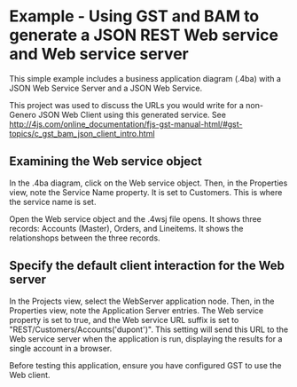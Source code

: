 # Example - Using GST and BAM to generate a JSON REST Web service and Web service server

This simple example includes a business application diagram (.4ba) with a JSON Web Service Server and a JSON Web Service.

This project was used to discuss the URLs you would write for a non-Genero JSON Web Client using this generated service. See http://4js.com/online_documentation/fjs-gst-manual-html/#gst-topics/c_gst_bam_json_client_intro.html

## Examining the Web service object

In the .4ba diagram, click on the Web service object. Then, in the Properties view, note the Service Name property. It is set to Customers. This is where the service name is set. 

Open the Web service object and the .4wsj file opens. It shows three records: Accounts (Master), Orders, and Lineitems. It shows the relationshops between the three records.

## Specify the default client interaction for the Web server

In the Projects view, select the WebServer application node. Then, in the Properties view, note the Application Server entries. The Web service property is set to true, and the Web service URL suffix is set to "REST/Customers/Accounts('dupont')". This setting will send this URL to the Web service server when the application is run, displaying the results for a single account in a browser.

Before testing this application, ensure you have configured GST to use the Web client.
